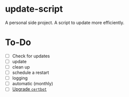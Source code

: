 # update-script
A personal side project. A script to update more efficiently.


# To-Do
- [ ] Check for updates
- [ ] update
- [ ] clean up
- [ ] schedule a restart
- [ ] logging
- [ ] automatic (monthly)
- [ ] [Upgrade `certbot`](https://certbot.eff.org/instructions?ws=apache&os=pip)
